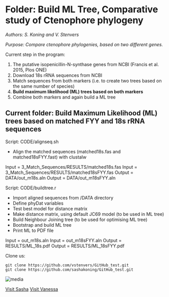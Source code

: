 # Folder: Build ML Tree, Comparative study of Ctenophore phylogeny

*Authors: S. Koning and V. Stenvers*

*Purpose: Compare ctenophore phylogenies, based on two different genes.*

Current step in the program:
1. The putative isopenicillin-N-synthase genes from NCBI (Francis et al. 2015, Plos ONE)
2. Download 18s rRNA sequences from NCBI
3. Match sequences from both markers (i.e. to create two trees based on the same number of species)
4. **Build maximum likelihood (ML) trees based on both markers**
5. Combine both markers and again build a ML tree


## Current folder: Build Maximum Likelihood (ML) trees based on matched FYY and 18s rRNA sequences
Script: CODE/alignseq.sh
- Align the matched sequences (matched18s.fas and matched18sFYY.fast) with clustalw

Input = 3_Match_Sequences/RESULTS/matched18s.fas 
Input = 3_Match_Sequences/RESULTS/matched18sFYY.fas
Output = DATA/out_m18s.aln
Output = DATA/out_m18sFYY.aln

Script: CODE/buildtree.r
- Import aligned sequences from /DATA directory
- Define phyDat variables
- Test best model for distance matrix
- Make distance matrix, using default JC69 model (to be used in ML tree)
- Build Neighbour Joining tree (to be used for optimising ML tree)
- Bootstrap and build ML tree
- Print ML to PDF file

Input = out_m18s.aln
Input = out_m18sFYY.aln
Output = RESULTS/ML_18s.pdf 
Output = RESULTS/ML_18sFYY.pdf


Clone us:
```
git clone https://github.com/vstenvers/GitHub_test.git
git clone https://github.com/sashakoning/GitHub_test.git
```


![media](https://media.wired.com/photos/59323e9344db296121d69e0d/16:9/w_3872,c_limit/haeckelia-rubra.jpg)

[Visit Sasha](https://github.com/sashakoning)
[Visit Vanessa](https://github.com/vstenvers)
